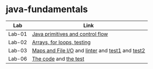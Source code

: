 # java-fundamentals

| Lab    | Link                                                                                                                                                                                                                                                                     |
| ------ | ------------------------------------------------------------------------------------------------------------------------------------------------------------------------------------------------------------------------------------------------------------------------ |
| Lab-01 | [Java primitives and control flow](basics/src/Main.java)                                                                                                                                                                                                                 |
| Lab-02 | [Arrays, for loops, testing](basiclibrary/lib/src/main/java/basiclibrary/Library.java)                                                                                                                                                                                   |
| Lab-03 | [Maps and File I/O](basiclibrary/lib/src/main/java/basiclibrary/Library.java) and [linter](linter/app/src/main/java/linter/App.java) and [test1](basiclibrary/lib/src/test/java/basiclibrary/LibraryTest.java) and [test2](linter/app/src/test/java/linter/AppTest.java) |
| Lab-06 | [The code](inheritance/lib/src/main/java/inheritance) and [the test](inheritance/lib/src/test/java/inheritance/LibraryTest.java)                                                                                                                                         |

